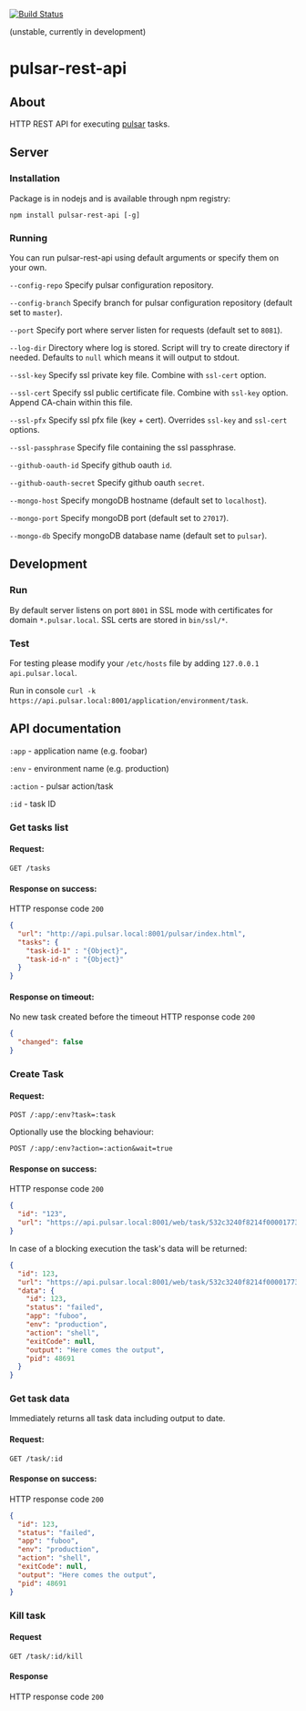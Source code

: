 [![Build Status](https://travis-ci.org/cargomedia/pulsar-rest-api.png?branch=master)](https://travis-ci.org/cargomedia/pulsar-rest-api)

(unstable, currently in development)

pulsar-rest-api
===============

## About
HTTP REST API for executing [pulsar](https://github.com/nebulab/pulsar) tasks.

## Server

### Installation
Package is in nodejs and is available through npm registry:
```
npm install pulsar-rest-api [-g]
```

### Running
You can run pulsar-rest-api using default arguments or specify them on your own.

`--config-repo` Specify pulsar configuration repository.

`--config-branch` Specify branch for pulsar configuration repository (default set to `master`).

`--port` Specify port where server listen for requests (default set to `8081`).

`--log-dir` Directory where log is stored. Script will try to create directory if needed. Defaults to `null` which means it will output to stdout.

`--ssl-key` Specify ssl private key file. Combine with `ssl-cert` option.

`--ssl-cert` Specify ssl public certificate file. Combine with `ssl-key` option. Append CA-chain within this file.

`--ssl-pfx` Specify ssl pfx file (key + cert). Overrides `ssl-key` and `ssl-cert` options.

`--ssl-passphrase` Specify file containing the ssl passphrase.

`--github-oauth-id` Specify github oauth `id`.

`--github-oauth-secret` Specify github oauth `secret`.

`--mongo-host` Specify mongoDB hostname (default set to `localhost`).

`--mongo-port` Specify mongoDB port (default set to `27017`).

`--mongo-db` Specify mongoDB database name (default set to `pulsar`).

## Development

### Run

By default server listens on port `8001` in SSL mode with certificates for domain `*.pulsar.local`. SSL certs are stored in `bin/ssl/*`.

### Test

For testing please modify your `/etc/hosts` file by adding `127.0.0.1 api.pulsar.local`.

Run in console `curl -k https://api.pulsar.local:8001/application/environment/task`.


## API documentation

`:app` - application name (e.g. foobar)

`:env` - environment name (e.g. production)

`:action` - pulsar action/task

`:id` - task ID

### Get tasks list

#### Request:
`GET /tasks`

#### Response on success:
HTTP response code `200`
```json
{
  "url": "http://api.pulsar.local:8001/pulsar/index.html",
  "tasks": {
    "task-id-1" : "{Object}",
    "task-id-n" : "{Object}"
  }
}
```

#### Response on timeout:
No new task created before the timeout
HTTP response code `200`
```json
{
  "changed": false
}
```


### Create Task

#### Request:
```
POST /:app/:env?task=:task
```

Optionally use the blocking behaviour:
```
POST /:app/:env?action=:action&wait=true
```

#### Response on success:
HTTP response code `200`
```json
{
  "id": "123",
  "url": "https://api.pulsar.local:8001/web/task/532c3240f8214f0000177376"
}
```

In case of a blocking execution the task's data will be returned:
```json
{
  "id": 123,
  "url": "https://api.pulsar.local:8001/web/task/532c3240f8214f0000177376",
  "data": {
    "id": 123,
    "status": "failed",
    "app": "fuboo",
    "env": "production",
    "action": "shell",
    "exitCode": null,
    "output": "Here comes the output",
    "pid": 48691
  }
}
```

### Get task data

Immediately returns all task data including output to date.

#### Request:
`GET /task/:id`

#### Response on success:
HTTP response code `200`
```json
{
  "id": 123,
  "status": "failed",
  "app": "fuboo",
  "env": "production",
  "action": "shell",
  "exitCode": null,
  "output": "Here comes the output",
  "pid": 48691
}
```

### Kill task

#### Request
`GET /task/:id/kill`

#### Response
HTTP response code `200`
